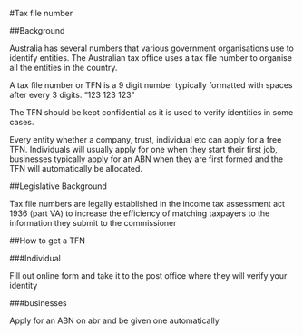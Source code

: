#Tax file number 


##Background


Australia has several numbers that various government organisations use to identify entities. The Australian tax office uses a tax file number to organise all the entities in the country.


A tax file number or TFN is a 9 digit number typically formatted with spaces after every 3 digits. “123 123 123”


The TFN should be kept confidential as it is used to verify identities in some cases.


Every entity whether a company, trust, individual etc can apply for a free TFN. Individuals will usually apply for one when they start their first job, businesses typically apply for an ABN when they are first formed and the TFN will automatically  be allocated.


##Legislative Background


Tax file numbers are legally established in the income tax assessment act 1936 (part VA) to increase the efficiency of matching taxpayers to the information they submit to the commissioner


##How to get a TFN


###Individual


Fill out online form and take it to the post office where they will verify your identity


###businesses


Apply for an ABN on abr and be given one automatically 
